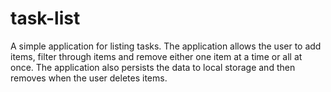 # task-list
A simple application for listing tasks. The application allows the user to add items, filter through items and remove either one item at a time or all at once.
The application also persists the data to local storage and then removes when the user deletes items.
